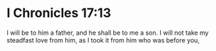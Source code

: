 # I Chronicles 17:13

I will be to him a father, and he shall be to me a son. I will not take my steadfast love from him, as I took it from him who was before you,
